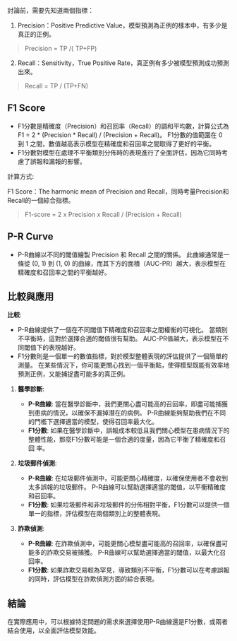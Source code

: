 討論前，需要先知道兩個指標：

1. Precision：Positive Predictive Value，模型預測為正例的樣本中，有多少是真正的正例。

> Precision = TP /( TP+FP)

2. Recall：Sensitivity，True Positive Rate，真正例有多少被模型預測成功預測出來。

> Recall = TP / (TP+FN)
## F1 Score 
- F1分數是精確度（Precision）和召回率（Recall）的調和平均數，計算公式為 F1 = 2 * (Precision * Recall) / (Precision + Recall)。 F1分數的值範圍在 0 到 1 之間，數值越高表示模型在精確度和召回率之間取得了更好的平衡。
- F1分數對模型在處理不平衡類別分佈時的表現進行了全面評估，因為它同時考慮了誤報和漏報的影響。


計算方式: 

F1 Score：The harmonic mean of Precision and Recall，同時考量Precision和Recall的一個綜合指標。

> F1-score = 2 x Precision x Recall / (Precision + Recall)
## P-R Curve
- P-R曲線以不同的閾值繪製 Precision 和 Recall 之間的關係。 此曲線通常是一條從 (0, 1) 到 (1, 0) 的曲線，而其下方的面積（AUC-PR）越大，表示模型在精確度和召回率之間的平衡越好。
## 比較與應用
**比較**:

- P-R曲線提供了一個在不同閾值下精確度和召回率之間權衡的可視化。 當類別不平衡時，這對於選擇合適的閾值很有幫助。 AUC-PR值越大，表示模型在不同閾值下的表現越好。
- F1分數則是一個單一的數值指標，對於模型整體表現的評估提供了一個簡單的測量。 在某些情況下，你可能更關心找到一個平衡點，使得模型既能有效率地預測正例，又能捕捉盡可能多的真正例。

1. **醫學診斷**:
    
     - **P-R曲線**: 當在醫學診斷中，我們更關心盡可能高的召回率，即盡可能捕獲到患病的情況，以確保不漏掉潛在的病例。 P-R曲線能夠幫助我們在不同的門檻下選擇適當的模型，使得召回率最大化。
     - **F1分數**: 如果在醫學診斷中，誤報成本較低且我們關心模型在患病情況下的整體性能，那麼F1分數可能是一個合適的度量，因為它平衡了精確度和召回 率。
2. **垃圾郵件偵測**:
    
     - **P-R曲線**: 在垃圾郵件偵測中，可能更關心精確度，以確保使用者不會收到太多誤報的垃圾郵件。 P-R曲線可以幫助選擇適當的閾值，以平衡精確度和召回率。
     - **F1分數**: 如果垃圾郵件和非垃圾郵件的分佈相對平衡，F1分數可以提供一個單一的指標，評估模型在兩個類別上的整體表現。
3. **詐欺偵測**:
    
     - **P-R曲線**: 在詐欺偵測中，可能更關心模型盡可能高的召回率，以確保盡可能多的詐欺交易被捕獲。 P-R曲線可以幫助選擇適當的閾值，以最大化召回率。
     - **F1分數**: 如果詐欺交易較為罕見，導致類別不平衡，F1分數可以在考慮誤報的同時，評估模型在詐欺偵測方面的綜合表現。
## 結論
在實際應用中，可以根據特定問題的需求來選擇使用P-R曲線還是F1分數，或兩者結合使用，以全面評估模型效能。